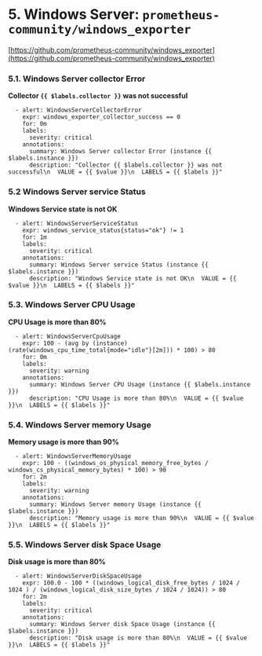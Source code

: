 # 5. Windows Server: `prometheus-community/windows_exporter`

[https://github.com/prometheus-community/windows_exporter](https://github.com/prometheus-community/windows_exporter)

### **5.1. Windows Server collector Error**

**Collector `{{ $labels.collector }}` was not successful**

```
  - alert: WindowsServerCollectorError
    expr: windows_exporter_collector_success == 0
    for: 0m
    labels:
      severity: critical
    annotations:
      summary: Windows Server collector Error (instance {{ $labels.instance }})
      description: "Collector {{ $labels.collector }} was not successful\n  VALUE = {{ $value }}\n  LABELS = {{ $labels }}"
```

### **5.2 Windows Server service Status**

**Windows Service state is not OK**

```
  - alert: WindowsServerServiceStatus
    expr: windows_service_status{status="ok"} != 1
    for: 1m
    labels:
      severity: critical
    annotations:
      summary: Windows Server service Status (instance {{ $labels.instance }})
      description: "Windows Service state is not OK\n  VALUE = {{ $value }}\n  LABELS = {{ $labels }}"
```

### **5.3. Windows Server CPU Usage**

**CPU Usage is more than 80%**

```
  - alert: WindowsServerCpuUsage
    expr: 100 - (avg by (instance) (rate(windows_cpu_time_total{mode="idle"}[2m])) * 100) > 80
    for: 0m
    labels:
      severity: warning
    annotations:
      summary: Windows Server CPU Usage (instance {{ $labels.instance }})
      description: "CPU Usage is more than 80%\n  VALUE = {{ $value }}\n  LABELS = {{ $labels }}"
```


### **5.4. Windows Server memory Usage**

**Memory usage is more than 90%**

```
  - alert: WindowsServerMemoryUsage
    expr: 100 - ((windows_os_physical_memory_free_bytes / windows_cs_physical_memory_bytes) * 100) > 90
    for: 2m
    labels:
      severity: warning
    annotations:
      summary: Windows Server memory Usage (instance {{ $labels.instance }})
      description: "Memory usage is more than 90%\n  VALUE = {{ $value }}\n  LABELS = {{ $labels }}"
```

### **5.5. Windows Server disk Space Usage**

**Disk usage is more than 80%**

```
  - alert: WindowsServerDiskSpaceUsage
    expr: 100.0 - 100 * ((windows_logical_disk_free_bytes / 1024 / 1024 ) / (windows_logical_disk_size_bytes / 1024 / 1024)) > 80
    for: 2m
    labels:
      severity: critical
    annotations:
      summary: Windows Server disk Space Usage (instance {{ $labels.instance }})
      description: "Disk usage is more than 80%\n  VALUE = {{ $value }}\n  LABELS = {{ $labels }}"
```

